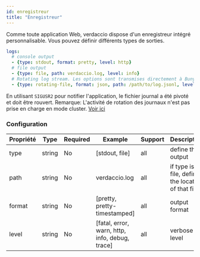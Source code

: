 ```yaml
---
id: enregistreur
title: "Enregistreur"
---
```

Comme toute application Web, verdaccio dispose d'un enregistreur intégré personnalisable. Vous pouvez définir différents types de sorties.

```yaml
logs:
  # console output
  - {type: stdout, format: pretty, level: http}
  # file output
  - {type: file, path: verdaccio.log, level: info}
  # Rotating log stream. Les options sont transmises directement à Bunyan. Voir: https://github.com/trentm/node-bunyan#stream-type-rotating-file
  - {type: rotating-file, format: json, path: /path/to/log.jsonl, level: http, options: {period: 1d}}
```

En utilisant `SIGUSR2` pour notifier l'application, le fichier journal a été pivoté et doit être rouvert. Remarque: L'activité de rotation des journaux n'est pas prise en charge en mode cluster. [Voir ici](https://github.com/trentm/node-bunyan#stream-type-rotating-file)

### Configuration

| Propriété | Type   | Required | Example                                        | Support | Description                                       |
| --------- | ------ | -------- | ---------------------------------------------- | ------- | ------------------------------------------------- |
| type      | string | No       | [stdout, file]                                 | all     | define the output                                 |
| path      | string | No       | verdaccio.log                                  | all     | if type is file, define the location of that file |
| format    | string | No       | [pretty, pretty-timestamped]                   | all     | output format                                     |
| level     | string | No       | [fatal, error, warn, http, info, debug, trace] | all     | verbose level                                     |